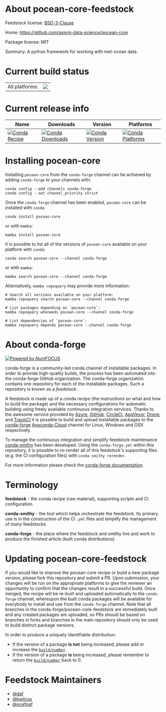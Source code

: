 About pocean-core-feedstock
===========================

Feedstock license: [BSD-3-Clause](https://github.com/conda-forge/pocean-core-feedstock/blob/main/LICENSE.txt)

Home: https://github.com/axiom-data-science/pocean-core

Package license: MIT

Summary: A python framework for working with met-ocean data.

Current build status
====================


<table><tr><td>All platforms:</td>
    <td>
      <a href="https://dev.azure.com/conda-forge/feedstock-builds/_build/latest?definitionId=4097&branchName=main">
        <img src="https://dev.azure.com/conda-forge/feedstock-builds/_apis/build/status/pocean-core-feedstock?branchName=main">
      </a>
    </td>
  </tr>
</table>

Current release info
====================

| Name | Downloads | Version | Platforms |
| --- | --- | --- | --- |
| [![Conda Recipe](https://img.shields.io/badge/recipe-pocean--core-green.svg)](https://anaconda.org/conda-forge/pocean-core) | [![Conda Downloads](https://img.shields.io/conda/dn/conda-forge/pocean-core.svg)](https://anaconda.org/conda-forge/pocean-core) | [![Conda Version](https://img.shields.io/conda/vn/conda-forge/pocean-core.svg)](https://anaconda.org/conda-forge/pocean-core) | [![Conda Platforms](https://img.shields.io/conda/pn/conda-forge/pocean-core.svg)](https://anaconda.org/conda-forge/pocean-core) |

Installing pocean-core
======================

Installing `pocean-core` from the `conda-forge` channel can be achieved by adding `conda-forge` to your channels with:

```
conda config --add channels conda-forge
conda config --set channel_priority strict
```

Once the `conda-forge` channel has been enabled, `pocean-core` can be installed with `conda`:

```
conda install pocean-core
```

or with `mamba`:

```
mamba install pocean-core
```

It is possible to list all of the versions of `pocean-core` available on your platform with `conda`:

```
conda search pocean-core --channel conda-forge
```

or with `mamba`:

```
mamba search pocean-core --channel conda-forge
```

Alternatively, `mamba repoquery` may provide more information:

```
# Search all versions available on your platform:
mamba repoquery search pocean-core --channel conda-forge

# List packages depending on `pocean-core`:
mamba repoquery whoneeds pocean-core --channel conda-forge

# List dependencies of `pocean-core`:
mamba repoquery depends pocean-core --channel conda-forge
```


About conda-forge
=================

[![Powered by
NumFOCUS](https://img.shields.io/badge/powered%20by-NumFOCUS-orange.svg?style=flat&colorA=E1523D&colorB=007D8A)](https://numfocus.org)

conda-forge is a community-led conda channel of installable packages.
In order to provide high-quality builds, the process has been automated into the
conda-forge GitHub organization. The conda-forge organization contains one repository
for each of the installable packages. Such a repository is known as a *feedstock*.

A feedstock is made up of a conda recipe (the instructions on what and how to build
the package) and the necessary configurations for automatic building using freely
available continuous integration services. Thanks to the awesome service provided by
[Azure](https://azure.microsoft.com/en-us/services/devops/), [GitHub](https://github.com/),
[CircleCI](https://circleci.com/), [AppVeyor](https://www.appveyor.com/),
[Drone](https://cloud.drone.io/welcome), and [TravisCI](https://travis-ci.com/)
it is possible to build and upload installable packages to the
[conda-forge](https://anaconda.org/conda-forge) [Anaconda-Cloud](https://anaconda.org/)
channel for Linux, Windows and OSX respectively.

To manage the continuous integration and simplify feedstock maintenance
[conda-smithy](https://github.com/conda-forge/conda-smithy) has been developed.
Using the ``conda-forge.yml`` within this repository, it is possible to re-render all of
this feedstock's supporting files (e.g. the CI configuration files) with ``conda smithy rerender``.

For more information please check the [conda-forge documentation](https://conda-forge.org/docs/).

Terminology
===========

**feedstock** - the conda recipe (raw material), supporting scripts and CI configuration.

**conda-smithy** - the tool which helps orchestrate the feedstock.
                   Its primary use is in the construction of the CI ``.yml`` files
                   and simplify the management of *many* feedstocks.

**conda-forge** - the place where the feedstock and smithy live and work to
                  produce the finished article (built conda distributions)


Updating pocean-core-feedstock
==============================

If you would like to improve the pocean-core recipe or build a new
package version, please fork this repository and submit a PR. Upon submission,
your changes will be run on the appropriate platforms to give the reviewer an
opportunity to confirm that the changes result in a successful build. Once
merged, the recipe will be re-built and uploaded automatically to the
`conda-forge` channel, whereupon the built conda packages will be available for
everybody to install and use from the `conda-forge` channel.
Note that all branches in the conda-forge/pocean-core-feedstock are
immediately built and any created packages are uploaded, so PRs should be based
on branches in forks and branches in the main repository should only be used to
build distinct package versions.

In order to produce a uniquely identifiable distribution:
 * If the version of a package **is not** being increased, please add or increase
   the [``build/number``](https://docs.conda.io/projects/conda-build/en/latest/resources/define-metadata.html#build-number-and-string).
 * If the version of a package **is** being increased, please remember to return
   the [``build/number``](https://docs.conda.io/projects/conda-build/en/latest/resources/define-metadata.html#build-number-and-string)
   back to 0.

Feedstock Maintainers
=====================

* [@daf](https://github.com/daf/)
* [@kwilcox](https://github.com/kwilcox/)
* [@ocefpaf](https://github.com/ocefpaf/)

